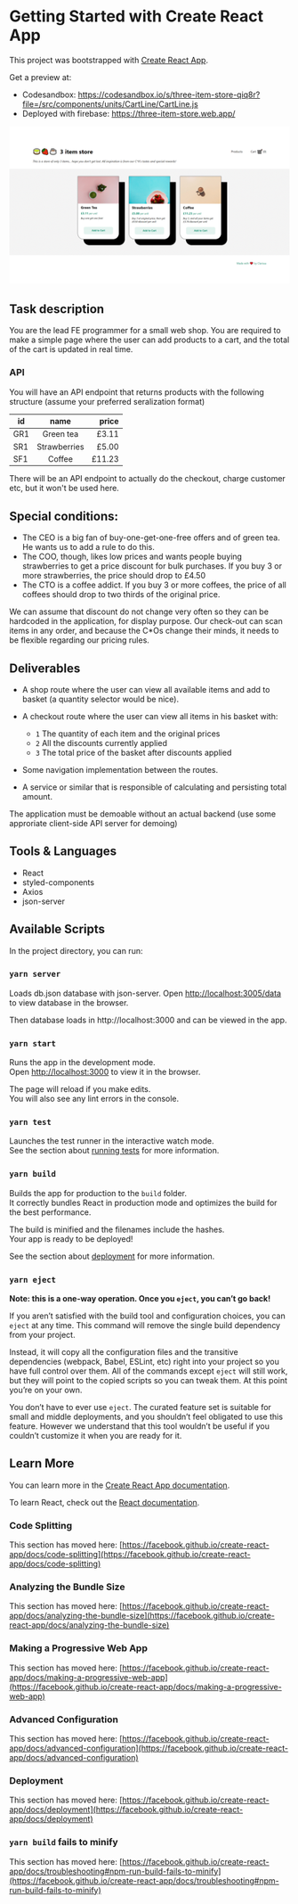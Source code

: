 # Getting Started with Create React App

This project was bootstrapped with [Create React App](https://github.com/facebook/create-react-app).

Get a preview at:
* Codesandbox: https://codesandbox.io/s/three-item-store-qiq8r?file=/src/components/units/CartLine/CartLine.js
* Deployed with firebase: https://three-item-store.web.app/

![alt text](https://github.com/klaryon/three_item_store/blob/develop/src/assets/gif/three-item-store.gif?raw=true)

## Task description
You are the lead FE programmer for a small web shop. You are required to make a simple
page where the user can add products to a cart, and the total of the cart is updated
in real time.

### API

You will have an API endpoint that returns products with the following structure (assume
your preferred seralization format)

| id  | name         | price  |
| --- |:------------:| ------:|
| GR1 | Green tea    |  £3.11 |
| SR1 | Strawberries |  £5.00 |
| SF1 | Coffee       | £11.23 |

There will be an API endpoint to actually do the checkout, charge customer etc, but it won't
be used here.

## Special conditions:

* The CEO is a big fan of buy-one-get-one-free offers and of green tea. He wants us to add a
rule to do this.
* The COO, though, likes low prices and wants people buying strawberries to get a price
discount for bulk purchases. If you buy 3 or more strawberries, the price should drop to £4.50
* The CTO is a coffee addict. If you buy 3 or more coffees, the price of all coffees should drop
to two thirds of the original price.

We can assume that discount do not change very often so they can be hardcoded in the
application, for display purpose.
Our check-out can scan items in any order, and because the C*Os change their minds, it needs
to be flexible regarding our pricing rules.

## Deliverables

* A shop route where the user can view all available items and add to basket (a quantity selector would be nice).
* A checkout route where the user can view all items in his basket with:
  * `1` The quantity of each item and the original prices
  * `2` All the discounts currently applied
  * `3` The total price of the basket after discounts applied

* Some navigation implementation between the routes.
* A service or similar that is responsible of calculating and persisting total amount.

The application must be demoable without an actual backend (use some approriate
client-side API server for demoing)

## Tools & Languages

* React
* styled-components
* Axios
* json-server

## Available Scripts

In the project directory, you can run:

### `yarn server`

Loads db.json database with json-server.
Open [http://localhost:3005/data](http://localhost:3005/data) to view database in the browser.

Then database loads in http://localhost:3000 and can be viewed in the app.

### `yarn start`

Runs the app in the development mode.\
Open [http://localhost:3000](http://localhost:3000) to view it in the browser.

The page will reload if you make edits.\
You will also see any lint errors in the console.

### `yarn test`

Launches the test runner in the interactive watch mode.\
See the section about [running tests](https://facebook.github.io/create-react-app/docs/running-tests) for more information.

### `yarn build`

Builds the app for production to the `build` folder.\
It correctly bundles React in production mode and optimizes the build for the best performance.

The build is minified and the filenames include the hashes.\
Your app is ready to be deployed!

See the section about [deployment](https://facebook.github.io/create-react-app/docs/deployment) for more information.

### `yarn eject`

**Note: this is a one-way operation. Once you `eject`, you can’t go back!**

If you aren’t satisfied with the build tool and configuration choices, you can `eject` at any time. This command will remove the single build dependency from your project.

Instead, it will copy all the configuration files and the transitive dependencies (webpack, Babel, ESLint, etc) right into your project so you have full control over them. All of the commands except `eject` will still work, but they will point to the copied scripts so you can tweak them. At this point you’re on your own.

You don’t have to ever use `eject`. The curated feature set is suitable for small and middle deployments, and you shouldn’t feel obligated to use this feature. However we understand that this tool wouldn’t be useful if you couldn’t customize it when you are ready for it.

## Learn More

You can learn more in the [Create React App documentation](https://facebook.github.io/create-react-app/docs/getting-started).

To learn React, check out the [React documentation](https://reactjs.org/).

### Code Splitting

This section has moved here: [https://facebook.github.io/create-react-app/docs/code-splitting](https://facebook.github.io/create-react-app/docs/code-splitting)

### Analyzing the Bundle Size

This section has moved here: [https://facebook.github.io/create-react-app/docs/analyzing-the-bundle-size](https://facebook.github.io/create-react-app/docs/analyzing-the-bundle-size)

### Making a Progressive Web App

This section has moved here: [https://facebook.github.io/create-react-app/docs/making-a-progressive-web-app](https://facebook.github.io/create-react-app/docs/making-a-progressive-web-app)

### Advanced Configuration

This section has moved here: [https://facebook.github.io/create-react-app/docs/advanced-configuration](https://facebook.github.io/create-react-app/docs/advanced-configuration)

### Deployment

This section has moved here: [https://facebook.github.io/create-react-app/docs/deployment](https://facebook.github.io/create-react-app/docs/deployment)

### `yarn build` fails to minify

This section has moved here: [https://facebook.github.io/create-react-app/docs/troubleshooting#npm-run-build-fails-to-minify](https://facebook.github.io/create-react-app/docs/troubleshooting#npm-run-build-fails-to-minify)
